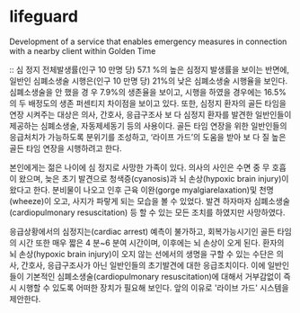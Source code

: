# lifeguard
Development of a service that enables emergency measures in  connection with a nearby client within Golden Time


::
심 정지 전체발생률(인구 10 만명 당) 57.1 %의 높은 심정지 발생률을 보이는 반면에, 일반인 심폐소생술 시행은(인구 10 만명 당) 21%의 낮은 심폐소생술 시행율을 보인다. 심폐소생술을 안 했을 경
우 7.9%의 생존율을 보이고, 시행을 하였을 경우에는 16.5%의 두 배정도의 생존 퍼센티지 차이점을 보이고 있다. 또한, 심정지 환자의 골든 타임을 연장 시켜주는 대상은 의사, 간호사, 응급구조사 보
다 심정지 환자를 발견한 일반인들이 제공하는 심폐소생술, 자동제세동기 등의 사용이다. 골든 타임 연장을 위한 일반인들의 응급처치가 가능하도록 분위기를 조성하고, ‘라이프 가드’의 도움을 받아 보
다 질 높은 골든 타임 연장을 시행하려고 한다. 

 본인에게는 젊은 나이에 심 정지로 사망한 가족이 있다. 의사의 사인은 수면 중 무 호흡이 왔으며, 늦은 초기 발견으로 청색증(cyanosis)과 뇌 손상(hypoxic brain injury)이 왔다고 한다. 분비물이 나오고 인후 근육 이완(gorge myalgiarelaxation)및 천명(wheeze)이 오고, 사지가 파랗게 되는 모습을 볼 수 있었다. 발견 하자마자 심폐소생술(cardiopulmonary resuscitation) 등 할 수 있는 모든 조치를 하였지만 사망하였다.

 응급상황에서의 심정지는(cardiac arrest) 예측이 불가하고, 회복가능시기인 골든 타임의 시간 또한 매우 짧은 4 분~6 분여 시간이며, 이후에는 뇌 손상이 오게 된다. 환자의 뇌 손상(hypoxic brain injury)이 오지 않는 선에서의 생명을 구할 수 있는 수단은 의사, 간호사, 응급구조사가 아닌 일반인들의 초기발견에 대한 응급조치이다. 이에 일반인들이 기본적인 심폐소생술(cardiopulmonary resuscitation)에 대해서 거부감없이 즉시 시행할 수 있도록 어떠한 장치가 필요해 보인다. 앞의 이유로 '라이브 가드' 시스템을 제안한다.

